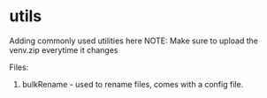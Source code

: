 # utils
Adding commonly used utilities here
NOTE: Make sure to upload the venv.zip everytime it changes

Files:
1. bulkRename - used to rename files, comes with a config file.
